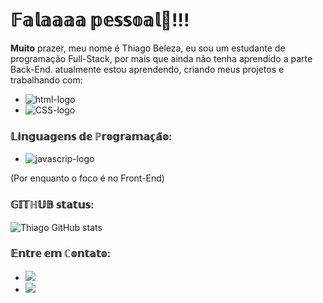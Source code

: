 ### <h1>𝔽𝕒𝕝𝕒𝕒𝕒𝕒 𝕡𝕖𝕤𝕤𝕠𝕒𝕝👋!!!</h1>

<p><strong>Muito</strong> prazer, meu nome é Thiago Beleza, eu sou um estudante de programação Full-Stack, por mais que ainda não tenha aprendido a parte Back-End. atualmente estou aprendendo, criando meus projetos e trabalhando com:</p>

- <img src="https://img.shields.io/badge/HTML5-E34F26?style=for-the-badge&logo=html5&logoColor=white" alt="html-logo">
- <img src="https://img.shields.io/badge/CSS3-1572B6?style=for-the-badge&logo=css3&logoColor=white" alt="CSS-logo">


### 𝕃𝕚𝕟𝕘𝕦𝕒𝕘𝕖𝕟𝕤 𝕕𝕖 ℙ𝕣𝕠𝕘𝕣𝕒𝕞𝕒𝕔̧𝕒̃𝕠:

- <img src="https://img.shields.io/badge/JavaScript-323330?style=for-the-badge&logo=javascript&logoColor=F7DF1E" alt="javascrip-logo">

(Por enquanto o foco é no Front-End)

### 𝔾𝕀𝕋ℍ𝕌𝔹 𝕤𝕥𝕒𝕥𝕦𝕤:

![Thiago GitHub stats](https://github-readme-stats.vercel.app/api?username=Thiagomscg&show_icons=true&theme=tokyonight)

###  𝔼𝕟𝕥𝕣𝕖 𝕖𝕞 ℂ𝕠𝕟𝕥𝕒𝕥𝕠:

- <a href="https://www.instagram.com/neymar_catjr/"><img src="https://img.shields.io/badge/Instagram-E4405F?style=for-the-badge&logo=instagram&logoColor=white"></a>
- <a href="https://www.linkedin.com/in/thiago-beleza/"><img src="https://img.shields.io/badge/LinkedIn-0077B5?style=for-the-badge&logo=linkedin&logoColor=white"></a>



